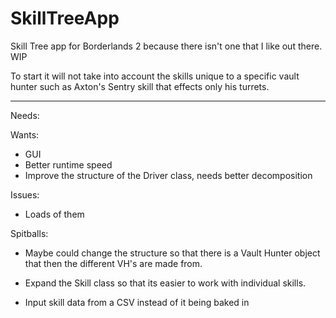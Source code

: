 # SkillTreeApp
Skill Tree app for Borderlands 2 because there isn't one that I like out there. WIP

To start it will not take into account the skills unique to a specific vault hunter such as Axton's Sentry skill that effects only his turrets.


---------------------------------------------------------------------------------------------------------------------------------


Needs: 



Wants: 
-   GUI
-   Better runtime speed
-   Improve the structure of the Driver class, needs better decomposition


Issues: 
-   Loads of them


Spitballs: 

-   Maybe could change the structure so that there is a Vault Hunter object that then the different VH's are made from.

-   Expand the Skill class so that its easier to work with individual skills.

-   Input skill data from a CSV instead of it being baked in